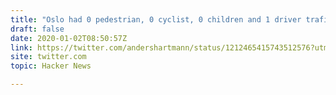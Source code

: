 ```yaml
---
title: "Oslo had 0 pedestrian, 0 cyclist, 0 children and 1 driver trafic deaths in 2019"
draft: false
date: 2020-01-02T08:50:57Z
link: https://twitter.com/andershartmann/status/1212465415743512576?utm_medium=RSS&utm_source=hune
site: twitter.com
topic: Hacker News  

---
```

